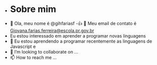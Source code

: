 - # Sobre mim 
- 👋 Ola, meu nome é @gihfariasf
-:+1: 👀 Meu email de contato é Giovana.farias.ferreira@escola.pr.gov.br
- Eu estou interessado em aprender a programar novas linguagens 
- 🌱 Eu estou aprendendo a programar recentemente as linguagens de Javascript e 
- 💞️ I’m looking to collaborate on ...
- 📫 How to reach me ...

<!---
gihfariasf/gihfariasf is a ✨ special ✨ repository because its `README.md` (this file) appears on your GitHub profile.
You can click the Preview link to take a look at your changes.
--->
